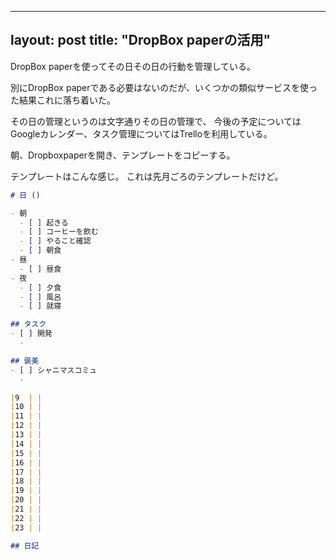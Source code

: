 
---
layout: post
title: "DropBox paperの活用"
---

DropBox paperを使ってその日その日の行動を管理している。

別にDropBox paperである必要はないのだが、いくつかの類似サービスを使った結果これに落ち着いた。

その日の管理というのは文字通りその日の管理で、
今後の予定についてはGoogleカレンダー、タスク管理についてはTrelloを利用している。

朝、Dropboxpaperを開き、テンプレートをコピーする。

テンプレートはこんな感じ。
これは先月ごろのテンプレートだけど。


```markdown
# 日 ()

- 朝
  - [ ] 起きる
  - [ ] コーヒーを飲む
  - [ ] やること確認
  - [ ] 朝食
- 昼
  - [ ] 昼食
- 夜
  - [ ] 夕食
  - [ ] 風呂
  - [ ] 就寝

## タスク
- [ ] 開発
  - 

## 褒美
- [ ] シャニマスコミュ
  - 

|9  | |
|10 | |
|11 | |
|12 | |
|13 | |
|14 | |
|15 | |
|16 | |
|17 | |
|18 | |
|19 | |
|20 | |
|21 | |
|22 | |
|23 | |

## 日記

```






